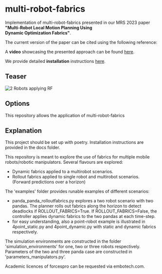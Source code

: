 # multi-robot-fabrics

Implementation of multi-robot-fabrics presented in our MRS 2023 paper **"Multi-Robot Local Motion Planning Using  
Dynamic Optimization Fabrics"**.

The current version of the paper can be cited using the following reference:

A **video** showcasing the presented approach can be found [here](https://www.youtube.com/@amrlab).

We provide detailed **installation** instructions [here](docs/installation.md).

## Teaser
<img src="assets/video_rf_cv_2robots.gif" alt="2 Robots applying RF">

## Options
This repository allows the application of multi-robot-fabrics

## Explanation
This project should be set up with poetry. Installation instructions are provided in the docs folder.

This repository is meant to explore the use of fabrics for multiple mobile robots/robotic manipulators.
Several flavours are explored:
- Dynamic fabrics applied to a multirobot scenarios. 
- Rollout fabrics applied to single robot and multirobot scenarios. (Forward predictions over a horizon)

The 'examples' folder provides runable examples of different scenarios:
- panda_panda_rolloutfabrics.py explores a two robot scenario with two pandas. 
    The planner rolls out fabrics along the horizon to detect deadlocks if ROLLOUT_FABRICS=True.
    If ROLLOUT_FABRICS=False, the controller applies dynamic fabrics to the two pandas at each time-step.
- for easy understanding, also a point-robot example is illustrated in 4point_static.py and 4point_dynamic.py with 
    static and dynamic fabrics respectively.

The simulation environments are constructed in the folder 'simulation_environments' for one, two or three robots respectively.
Parameters of the two and three panda case are constructed in 'parameters_manipulators.py'.

Academic licences of forcespro can be requested via embotech.com.


